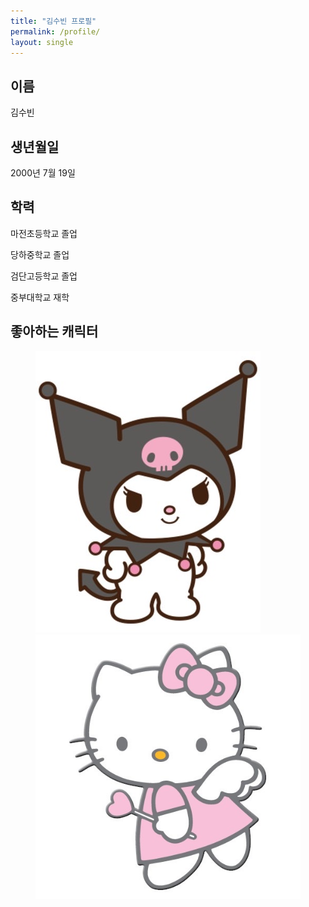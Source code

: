 ```yaml
---
title: "김수빈 프로필"
permalink: /profile/
layout: single
---
```

## 이름

김수빈

## 생년월일

2000년 7월 19일

## 학력

마전초등학교 졸업

당하중학교 졸업

검단고등학교 졸업

중부대학교 재학

## 좋아하는 캐릭터

<figure class="half">
    <a href="/assets/images/image-filename-1-large.jpg"><img src="/assets/images/kuromi.jpg"></a>
    <a href="/assets/images/image-filename-2-large.jpg"><img src="/assets/images/kitty.jpg"></a>
</figure>
